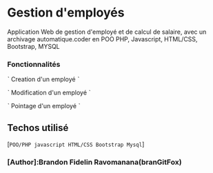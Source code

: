 # Gestion d'employés
Application Web de gestion d'employé et de calcul de salaire, avec un archivage automatique.coder en POO PHP, Javascript, HTML/CSS, Bootstrap, MYSQL
### Fonctionnalités
ˋ Creation d'un employé ˋ
<img src='' >

ˋ Modification d'un employé ˋ
<img src='' >

ˋ Pointage d'un employé ˋ
<img src='' >


## Techos utilisé

[`POO/PHP javascript HTML/CSS Bootstrap Mysql`]


 ### [Author]:Brandon Fidelin Ravomanana(branGitFox)
